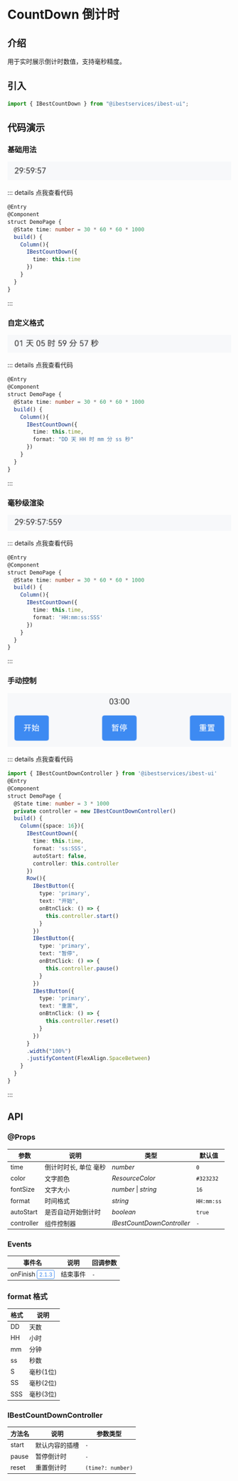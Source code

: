 # CountDown 倒计时

## 介绍

用于实时展示倒计时数值，支持毫秒精度。
 
## 引入

```ts
import { IBestCountDown } from "@ibestservices/ibest-ui";
```

## 代码演示

### 基础用法

![基础用法](./images/base.png)

::: details 点我查看代码
```ts
@Entry
@Component
struct DemoPage {
  @State time: number = 30 * 60 * 60 * 1000
  build() {
    Column(){
      IBestCountDown({
        time: this.time
      })
    }
  }
}
```
:::

### 自定义格式

![自定义格式](./images/format.png)

::: details 点我查看代码
```ts
@Entry
@Component
struct DemoPage {
  @State time: number = 30 * 60 * 60 * 1000
  build() {
    Column(){
      IBestCountDown({
        time: this.time,
        format: "DD 天 HH 时 mm 分 ss 秒"
      })
    }
  }
}
```
:::

### 毫秒级渲染

![毫秒级渲染](./images/millisecond.png)

::: details 点我查看代码
```ts
@Entry
@Component
struct DemoPage {
  @State time: number = 30 * 60 * 60 * 1000
  build() {
    Column(){
      IBestCountDown({
        time: this.time,
        format: 'HH:mm:ss:SSS'
      })
    }
  }
}
```
:::

### 手动控制

![手动控制](./images/hand-movement.png)

::: details 点我查看代码
```ts
import { IBestCountDownController } from '@ibestservices/ibest-ui'
@Entry
@Component
struct DemoPage {
  @State time: number = 3 * 1000
  private controller = new IBestCountDownController()
  build() {
    Column({space: 16}){
      IBestCountDown({
        time: this.time,
        format: 'ss:SSS',
        autoStart: false,
        controller: this.controller
      })
      Row(){
        IBestButton({
          type: 'primary',
          text: "开始",
          onBtnClick: () => {
            this.controller.start()
          }
        })
        IBestButton({
          type: 'primary',
          text: "暂停",
          onBtnClick: () => {
            this.controller.pause()
          }
        })
        IBestButton({
          type: 'primary',
          text: "重置",
          onBtnClick: () => {
            this.controller.reset()
          }
        })
      }
      .width("100%")
      .justifyContent(FlexAlign.SpaceBetween)
    }
  }
}
```
:::


## API

### @Props

| 参数         | 说明                                 | 类型      | 默认值     |
| ------------ | ----------------------------------- | --------- | ---------- |
| time         | 倒计时时长, 单位 毫秒                  | _number_  | `0` |
| color        | 文字颜色                              | _ResourceColor_ | `#323232` |
| fontSize     | 文字大小                              | _number_ \| _string_ | `16` |
| format       | 时间格式                              | _string_ |  `HH:mm:ss`  |
| autoStart    | 是否自动开始倒计时                      | _boolean_ |  `true`  |
| controller   | 组件控制器                             | _IBestCountDownController_ |  `-`  |

### Events

| 事件名      | 说明         | 回调参数                         |
| ---------- | ------------| -------------------------------- |
| onFinish <span style="font-size: 12px; padding:2px 4px;color:#3D8AF2;border-radius:4px;border: 1px solid #3D8AF2">2.1.3</span>| 结束事件     | `-` |

### format 格式
| 格式   | 说明  |
| ----- | ---- |
| DD    | 天数  |
| HH    | 小时  |
| mm    | 分钟  |
| ss    | 秒数  |
| S     | 毫秒(1位)  |
| SS    | 毫秒(2位)  |
| SSS   | 毫秒(3位)  |

### IBestCountDownController 

| 方法名             | 说明               | 参数类型             |
| ------------------| ------------------ | ----------------|
| start             | 默认内容的插槽       | `-` |
| pause             | 暂停倒计时          | `-` |
| reset             | 重置倒计时          | `(time?: number)` |